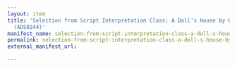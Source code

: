 ```yaml
---
layout: item
title: 'Selection from Script Interpretation Class: A Doll’s House by Henrik Ibsen
  (ADS0244)'
manifest_name: selection-from-script-interpretation-class-a-doll-s-house-by-henrik-ibsen-ads0244-
permalink: selection-from-script-interpretation-class-a-doll-s-house-by-henrik-ibsen-ads0244-
external_manifest_url: 

---
```

<!-- Add an essay or interpretive material below this line,
using HTML or markdown.  Do not modify this file above this line -->
